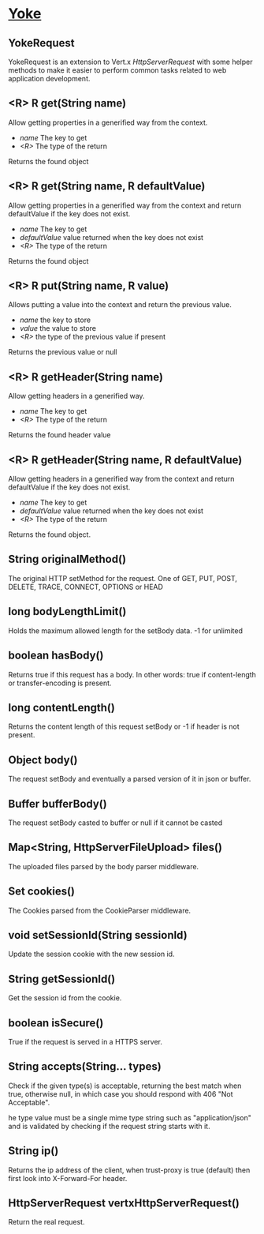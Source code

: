 # [Yoke](/)

## YokeRequest

YokeRequest is an extension to Vert.x *HttpServerRequest* with some helper methods to make it easier to perform common
tasks related to web application development.


## &lt;R&gt; R get(String name)

Allow getting properties in a generified way from the context.

* *name* The key to get
* *&lt;R&gt;* The type of the return

Returns the found object


## &lt;R&gt; R get(String name, R defaultValue)

Allow getting properties in a generified way from the context and return defaultValue if the key does not exist.

* *name* The key to get
* *defaultValue* value returned when the key does not exist
* *&lt;R&gt;* The type of the return

Returns the found object


## &lt;R&gt; R put(String name, R value)

Allows putting a value into the context and return the previous value.

* *name* the key to store
* *value* the value to store
* *&lt;R&gt;* the type of the previous value if present

Returns the previous value or null


## &lt;R&gt; R getHeader(String name)

Allow getting headers in a generified way.

* *name* The key to get
* *&lt;R&gt;* The type of the return

Returns the found header value


## &lt;R&gt; R getHeader(String name, R defaultValue)

Allow getting headers in a generified way from the context and return defaultValue if the key does not exist.

* *name* The key to get
* *defaultValue* value returned when the key does not exist
* *&lt;R&gt;* The type of the return

Returns the found object.


## String originalMethod()

The original HTTP setMethod for the request. One of GET, PUT, POST, DELETE, TRACE, CONNECT, OPTIONS or HEAD


## long bodyLengthLimit()

Holds the maximum allowed length for the setBody data. -1 for unlimited


## boolean hasBody()

Returns true if this request has a body. In other words: true if content-length or transfer-encoding is present.


## long contentLength()

Returns the content length of this request setBody or -1 if header is not present.


## Object body()

The request setBody and eventually a parsed version of it in json or buffer.


## Buffer bufferBody()

The request setBody casted to buffer or null if it cannot be casted


## Map<String, HttpServerFileUpload> files()

The uploaded files parsed by the body parser middleware.


## Set<YokeCookie> cookies()

The Cookies parsed from the CookieParser middleware.


## void setSessionId(String sessionId)

Update the session cookie with the new session id.


## String getSessionId()

Get the session id from the cookie.


## boolean isSecure()

True if the request is served in a HTTPS server.


## String accepts(String... types)

Check if the given type(s) is acceptable, returning the best match when true, otherwise null, in which case you should
respond with 406 "Not Acceptable".

he type value must be a single mime type string such as "application/json" and is validated by checking if the request
string starts with it.


## String ip()

Returns the ip address of the client, when trust-proxy is true (default) then first look into X-Forward-For header.


## HttpServerRequest vertxHttpServerRequest()

Return the real request.
